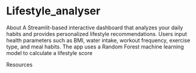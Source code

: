 # Lifestyle_analyser
About
A Streamlit-based interactive dashboard that analyzes your daily habits and provides personalized lifestyle recommendations. Users input health parameters such as BMI, water intake, workout frequency, exercise type, and meal habits. The app uses a Random Forest machine learning model to calculate a lifestyle score

Resources
